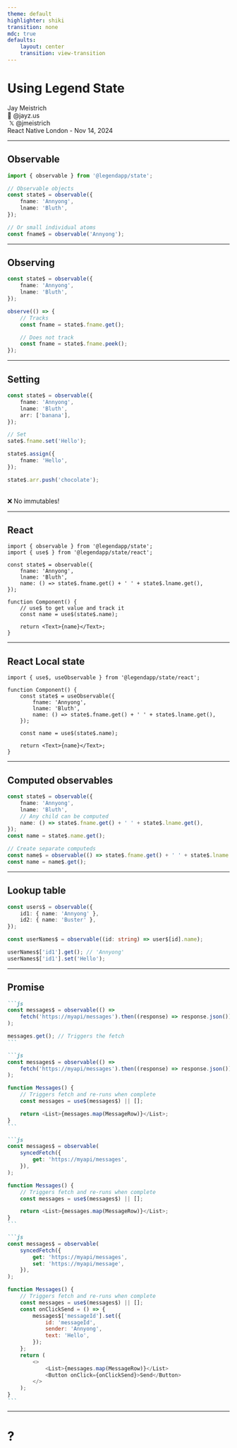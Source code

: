 ```yaml
---
theme: default
highlighter: shiki
transition: none
mdc: true
defaults:
    layout: center
    transition: view-transition
---
```


# Using Legend State

<div class="absolute bottom-16">
  <div>Jay Meistrich</div>
  <div class="pt-1">🦋 @jayz.us</div>
  <div class="pt-1">&nbsp;𝕏 @jmeistrich</div>
  <div class="text-gray pt-1">React Native London - Nov 14, 2024</div>
</div>

<!--
I'll run through the API as an intro or quick refresher. It's gotten a lot better in version 3 so if you were using version 2 some things are different.
-->

---

## Observable

```ts
import { observable } from '@legendapp/state';

// Observable objects
const state$ = observable({
    fname: 'Annyong',
    lname: 'Bluth',
});

// Or small individual atoms
const fname$ = observable('Annyong');
```

<!--
Object or atom
-->

---

## Observing

```ts
const state$ = observable({
    fname: 'Annyong',
    lname: 'Bluth',
});

observe(() => {
    // Tracks
    const fname = state$.fname.get();

    // Does not track
    const fname = state$.fname.peek();
});
```

<!--
Observers track all gets
-->

---

## Setting

```ts
const state$ = observable({
    fname: 'Annyong',
    lname: 'Bluth',
    arr: ['banana'],
});

// Set
sate$.fname.set('Hello');

state$.assign({
    fname: 'Hello',
});

state$.arr.push('chocolate');
```

<br />

<div class="text-2xl">❌ No immutables!</div>

<!--
Set with set

Assign is like Object.assign

Normal array functions

No immutables!
-->

---

## React

```tsx
import { observable } from '@legendapp/state';
import { use$ } from '@legendapp/state/react';

const state$ = observable({
    fname: 'Annyong',
    lname: 'Bluth',
    name: () => state$.fname.get() + ' ' + state$.lname.get(),
});

function Component() {
    // use$ to get value and track it
    const name = use$(state$.name);

    return <Text>{name}</Text>;
}
```

<!--
For those of you who have used Legend State before, this will look different. I'm actually in the process now of changing usage in React to favor this use$ hook, so I'm encouraging using that now.

It's the same as useSelector but fewer characters.

The previous method of observer components tracking all get() calls wasn't compatible with the React Compiler. It memoizes all function calls so that would break our state.

So we'll use use$ instead, which is the same number of characters :). And observer will still be useful to optimize all use$ calls into a single actual hook, though I left it out of this workshop for simplicity.
-->

---

## React Local state

```tsx
import { use$, useObservable } from '@legendapp/state/react';

function Component() {
    const state$ = useObservable({
        fname: 'Annyong',
        lname: 'Bluth',
        name: () => state$.fname.get() + ' ' + state$.lname.get(),
    });

    const name = use$(state$.name);

    return <Text>{name}</Text>;
}
```

<!--
To create an observable as local state within a component we use useObservable.
-->

---

## Computed observables

```ts
const state$ = observable({
    fname: 'Annyong',
    lname: 'Bluth',
    // Any child can be computed
    name: () => state$.fname.get() + ' ' + state$.lname.get(),
});
const name = state$.name.get();

// Create separate computeds
const name$ = observable(() => state$.fname.get() + ' ' + state$.lname.get());
const name = name$.get();
```

<!--
And there's a couple more advanced features we'll go over in the workshop.

Because the Proxy is virtual and not actually wrapping the raw data, it could be anything. A child could just be data in an object.

But it can also be a function that computes a value. So we can make computed observables with just a function.

As child or separate
-->

---

## Lookup table

```ts
const users$ = observable({
    id1: { name: 'Annyong' },
    id2: { name: 'Buster' },
});

const userNames$ = observable((id: string) => user$[id].name);

userNames$['id1'].get(); // 'Annyong'
userNames$['id1'].set('Hello');
```

<!--
Or we could just create a totally new object. If an observable is a function that takes a single parameter, it's treated as a lookup table. So in this example it that takes a key and points into a different observable.

This works well because computeds are lazy. So it creates new virtual proxies dynamically as we use them. And that laziness allows something interesting...
-->

---

## Promise

````md magic-move
```js
const messages$ = observable(() =>
    fetch('https://myapi/messages').then((response) => response.json()),
);

messages.get(); // Triggers the fetch
```

```js
const messages$ = observable(() =>
    fetch('https://myapi/messages').then((response) => response.json()),
);

function Messages() {
    // Triggers fetch and re-runs when complete
    const messages = use$(messages$) || [];

    return <List>{messages.map(MessageRow)}</List>;
}
```

```js
const messages$ = observable(
    syncedFetch({
        get: 'https://myapi/messages',
    }),
);

function Messages() {
    // Triggers fetch and re-runs when complete
    const messages = use$(messages$) || [];

    return <List>{messages.map(MessageRow)}</List>;
}
```

```js
const messages$ = observable(
    syncedFetch({
        get: 'https://myapi/messages',
        set: 'https://myapi/message',
    }),
);

function Messages() {
    // Triggers fetch and re-runs when complete
    const messages = use$(messages$) || [];
    const onClickSend = () => {
        messages$['messageId'].set({
            id: 'messageId',
            sender: 'Annyong',
            text: 'Hello',
        });
    };
    return (
        <>
            <List>{messages.map(MessageRow)}</List>
            <Button onClick={onClickSend}>Send</Button>
        </>
    );
}
```
````

<!--
An observable could point at the result of a Promise. Since it's lazy, it doesn't do anything at first. Calling get() triggers the fetch and updates itself when it resolves.

1. So then if we use that observable in a component, it will just re-render itself itself when data comes in. And then our component is bound to the server data, which is cool.

2. But fetching is more complicated than that, so we can have  a sync plugin to wrap the complexity.

3. And that plugin can track its changes, to send them back to a server and do a two-way sync. So now we have an observable that is purely defined by server data, and is actually two-way bound to the server.
-->

---

# <span class="questionBox">?</span>

<!--
So with that I think it's time to get into the workshop and build an app!

Any questions?
-->

